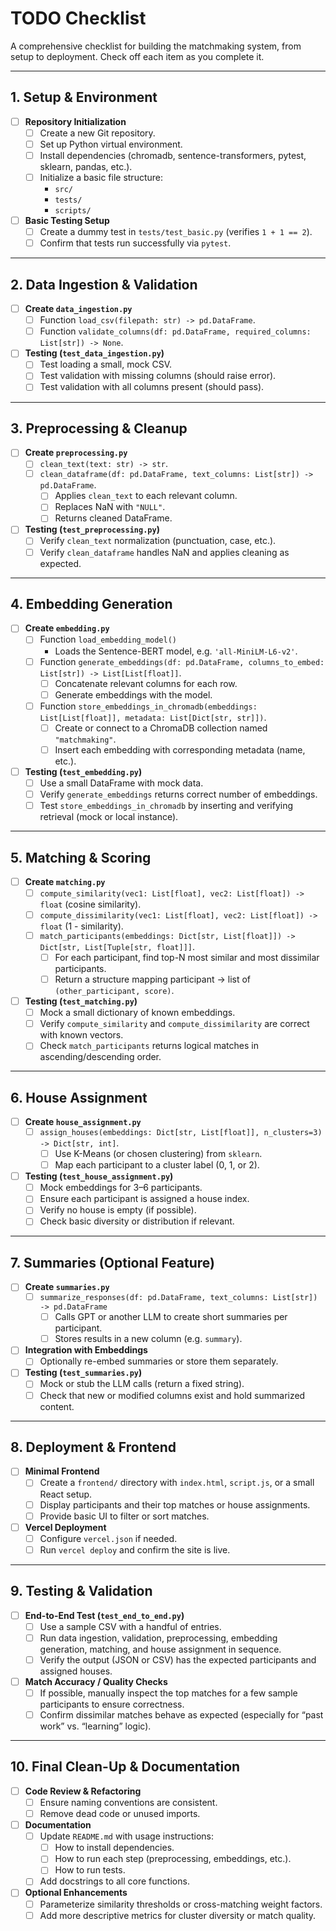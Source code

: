 # TODO Checklist

A comprehensive checklist for building the matchmaking system, from setup to deployment. Check off each item as you complete it.

---

## 1. **Setup & Environment**

- [ ] **Repository Initialization**
  - [ ] Create a new Git repository.
  - [ ] Set up Python virtual environment.
  - [ ] Install dependencies (chromadb, sentence-transformers, pytest, sklearn, pandas, etc.).
  - [ ] Initialize a basic file structure:  
    - `src/`  
    - `tests/`  
    - `scripts/`  
- [ ] **Basic Testing Setup**
  - [ ] Create a dummy test in `tests/test_basic.py` (verifies `1 + 1 == 2`).
  - [ ] Confirm that tests run successfully via `pytest`.

---

## 2. **Data Ingestion & Validation**

- [ ] **Create `data_ingestion.py`**
  - [ ] Function `load_csv(filepath: str) -> pd.DataFrame`.
  - [ ] Function `validate_columns(df: pd.DataFrame, required_columns: List[str]) -> None`.
- [ ] **Testing (`test_data_ingestion.py`)**
  - [ ] Test loading a small, mock CSV.
  - [ ] Test validation with missing columns (should raise error).
  - [ ] Test validation with all columns present (should pass).

---

## 3. **Preprocessing & Cleanup**

- [ ] **Create `preprocessing.py`**
  - [ ] `clean_text(text: str) -> str`.
  - [ ] `clean_dataframe(df: pd.DataFrame, text_columns: List[str]) -> pd.DataFrame`.
    - [ ] Applies `clean_text` to each relevant column.
    - [ ] Replaces NaN with `"NULL"`.
    - [ ] Returns cleaned DataFrame.
- [ ] **Testing (`test_preprocessing.py`)**
  - [ ] Verify `clean_text` normalization (punctuation, case, etc.).
  - [ ] Verify `clean_dataframe` handles NaN and applies cleaning as expected.

---

## 4. **Embedding Generation**

- [ ] **Create `embedding.py`**
  - [ ] Function `load_embedding_model()`  
    - Loads the Sentence-BERT model, e.g. `'all-MiniLM-L6-v2'`.
  - [ ] Function `generate_embeddings(df: pd.DataFrame, columns_to_embed: List[str]) -> List[List[float]]`.
    - [ ] Concatenate relevant columns for each row.
    - [ ] Generate embeddings with the model.
  - [ ] Function `store_embeddings_in_chromadb(embeddings: List[List[float]], metadata: List[Dict[str, str]])`.
    - [ ] Create or connect to a ChromaDB collection named `"matchmaking"`.
    - [ ] Insert each embedding with corresponding metadata (name, etc.).
- [ ] **Testing (`test_embedding.py`)**
  - [ ] Use a small DataFrame with mock data.
  - [ ] Verify `generate_embeddings` returns correct number of embeddings.
  - [ ] Test `store_embeddings_in_chromadb` by inserting and verifying retrieval (mock or local instance).

---

## 5. **Matching & Scoring**

- [ ] **Create `matching.py`**
  - [ ] `compute_similarity(vec1: List[float], vec2: List[float]) -> float` (cosine similarity).
  - [ ] `compute_dissimilarity(vec1: List[float], vec2: List[float]) -> float` (1 - similarity).
  - [ ] `match_participants(embeddings: Dict[str, List[float]]) -> Dict[str, List[Tuple[str, float]]]`.
    - [ ] For each participant, find top-N most similar and most dissimilar participants.
    - [ ] Return a structure mapping participant → list of `(other_participant, score)`.
- [ ] **Testing (`test_matching.py`)**
  - [ ] Mock a small dictionary of known embeddings.
  - [ ] Verify `compute_similarity` and `compute_dissimilarity` are correct with known vectors.
  - [ ] Check `match_participants` returns logical matches in ascending/descending order.

---

## 6. **House Assignment**

- [ ] **Create `house_assignment.py`**
  - [ ] `assign_houses(embeddings: Dict[str, List[float]], n_clusters=3) -> Dict[str, int]`.
    - [ ] Use K-Means (or chosen clustering) from `sklearn`.
    - [ ] Map each participant to a cluster label (0, 1, or 2).
- [ ] **Testing (`test_house_assignment.py`)**
  - [ ] Mock embeddings for 3–6 participants.
  - [ ] Ensure each participant is assigned a house index.
  - [ ] Verify no house is empty (if possible).
  - [ ] Check basic diversity or distribution if relevant.

---

## 7. **Summaries (Optional Feature)**

- [ ] **Create `summaries.py`**
  - [ ] `summarize_responses(df: pd.DataFrame, text_columns: List[str]) -> pd.DataFrame`
    - [ ] Calls GPT or another LLM to create short summaries per participant.
    - [ ] Stores results in a new column (e.g. `summary`).
- [ ] **Integration with Embeddings**
  - [ ] Optionally re-embed summaries or store them separately.
- [ ] **Testing (`test_summaries.py`)**
  - [ ] Mock or stub the LLM calls (return a fixed string).
  - [ ] Check that new or modified columns exist and hold summarized content.

---

## 8. **Deployment & Frontend**

- [ ] **Minimal Frontend**
  - [ ] Create a `frontend/` directory with `index.html`, `script.js`, or a small React setup.
  - [ ] Display participants and their top matches or house assignments.
  - [ ] Provide basic UI to filter or sort matches.
- [ ] **Vercel Deployment**
  - [ ] Configure `vercel.json` if needed.
  - [ ] Run `vercel deploy` and confirm the site is live.

---

## 9. **Testing & Validation**

- [ ] **End-to-End Test (`test_end_to_end.py`)**
  - [ ] Use a sample CSV with a handful of entries.
  - [ ] Run data ingestion, validation, preprocessing, embedding generation, matching, and house assignment in sequence.
  - [ ] Verify the output (JSON or CSV) has the expected participants and assigned houses.
- [ ] **Match Accuracy / Quality Checks**
  - [ ] If possible, manually inspect the top matches for a few sample participants to ensure correctness.
  - [ ] Confirm dissimilar matches behave as expected (especially for “past work” vs. “learning” logic).

---

## 10. **Final Clean-Up & Documentation**

- [ ] **Code Review & Refactoring**
  - [ ] Ensure naming conventions are consistent.
  - [ ] Remove dead code or unused imports.
- [ ] **Documentation**
  - [ ] Update `README.md` with usage instructions:
    - [ ] How to install dependencies.
    - [ ] How to run each step (preprocessing, embeddings, etc.).
    - [ ] How to run tests.
  - [ ] Add docstrings to all core functions.
- [ ] **Optional Enhancements**
  - [ ] Parameterize similarity thresholds or cross-matching weight factors.
  - [ ] Add more descriptive metrics for cluster diversity or match quality.
